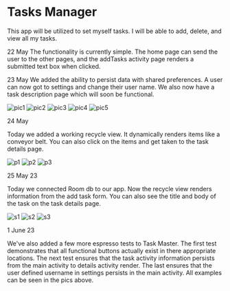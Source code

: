 # Tasks Manager

This app will be utilized to set myself tasks.  I will be able to add, delete, 
and view all my tasks.

22 May
The functionality is currently simple.  The home page can send the user to the other pages,
and the addTasks activity page renders a submitted text box when clicked.  

23 May
We added the ability to persist data with shared preferences.  A user can now got to settings and 
change their user name.  We also now have a task description page which will soon be functional.



![pic1](pic1.png)
![pic2](pic2.png)
![pic3](pic3.png)
![pic4](pic4.png)
![pic5](pic5.png)


24 May

Today we added a working recycle view. It dynamically renders items like a conveyor belt.  You can also 
click on the items and get taken to the task details page.  

![p1](p1.png)
![p2](p2.png)
![p3](p3.png)

25 May 23

Today we connected Room db to our app.  Now the recycle view renders
information from the add task form.  You can also see the title and body 
of the task on the task details page.

![s1](s1.png)
![s2](s2.png)
![s3](s3.png)

1 June 23

We've also added a few more espresso tests to Task Master.  The first test demonstrates that all functional
buttons actually exist in there appropriate locations.  The next test ensures that the task activity 
information persists from the main activity to details activity render.  The last ensures that the user
defined username in settings persists in the main activity.  All examples can be seen in the pics above.  

